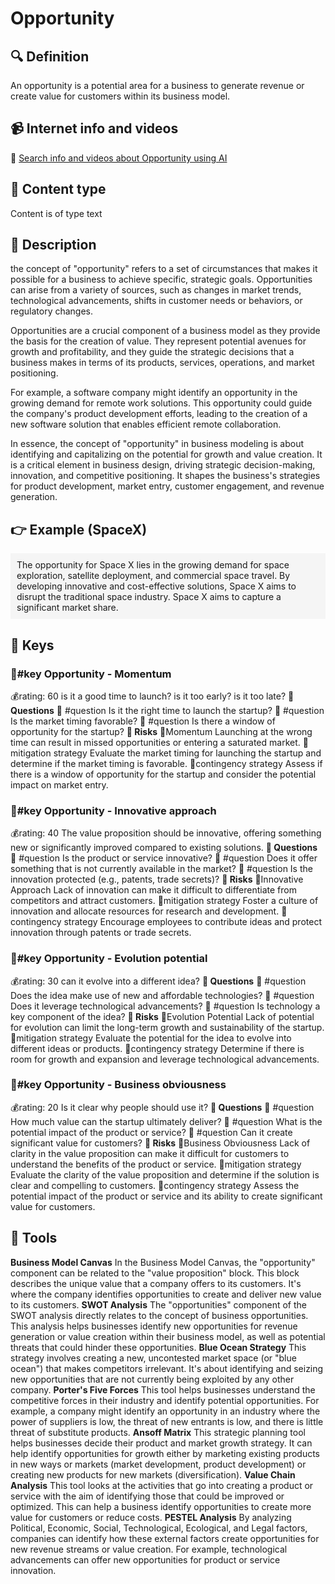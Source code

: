 
# Opportunity


## 🔍 Definition
An opportunity is a potential area for a business to generate revenue or create value for customers within its business model.


## 📹 Internet info and videos
🤖 [Search info and videos about Opportunity using AI](https://www.perplexity.ai/search?q=videos+about+Opportunity:+An+opportunity+is+a+potential+area+for+a+business+to+generate+revenue+or+create+value+for+customers+within+its+business+model.
)

## 📰 Content type 
Content is of type text

## 📖 Description
the concept of "opportunity" refers to a set of circumstances that makes it possible for a business to achieve specific, strategic goals. Opportunities can arise from a variety of sources, such as changes in market trends, technological advancements, shifts in customer needs or behaviors, or regulatory changes. 

Opportunities are a crucial component of a business model as they provide the basis for the creation of value. They represent potential avenues for growth and profitability, and they guide the strategic decisions that a business makes in terms of its products, services, operations, and market positioning. 

For example, a software company might identify an opportunity in the growing demand for remote work solutions. This opportunity could guide the company's product development efforts, leading to the creation of a new software solution that enables efficient remote collaboration. 

In essence, the concept of "opportunity" in business modeling is about identifying and capitalizing on the potential for growth and value creation. It is a critical element in business design, driving strategic decision-making, innovation, and competitive positioning. It shapes the business's strategies for product development, market entry, customer engagement, and revenue generation.

## 👉 Example (SpaceX)

<div style="background-color: #f5f5f5; padding: 10px;">The opportunity for Space X lies in the growing demand for space exploration, satellite deployment, and commercial space travel. By developing innovative and cost-effective solutions, Space X aims to disrupt the traditional space industry. Space X aims to capture a significant market share.
</div>

## 🔑 Keys

### 🔑#key Opportunity - Momentum

💰rating: 60
is it a good time to launch? is it too early? is it too late?
**💭 Questions**
💭 #question Is it the right time to launch the startup?
 💭 #question Is the market timing favorable?
 💭 #question Is there a window of opportunity for the startup?
**🚨 Risks**
🚨Momentum
Launching at the wrong time can result in missed opportunities or entering a saturated market.
🚨mitigation strategy
Evaluate the market timing for launching the startup and determine if the market timing is favorable.
🚨contingency strategy
Assess if there is a window of opportunity for the startup and consider the potential impact on market entry.


### 🔑#key Opportunity - Innovative approach

💰rating: 40
The value proposition should be innovative, offering something new or significantly improved compared to existing solutions.
**💭 Questions**
💭 #question Is the product or service innovative?
 💭 #question Does it offer something that is not currently available in the market?
 💭 #question Is the innovation protected (e.g., patents, trade secrets)?
**🚨 Risks**
🚨Innovative Approach
Lack of innovation can make it difficult to differentiate from competitors and attract customers.
🚨mitigation strategy
Foster a culture of innovation and allocate resources for research and development.
🚨contingency strategy
Encourage employees to contribute ideas and protect innovation through patents or trade secrets.


### 🔑#key Opportunity - Evolution potential

💰rating: 30
can it evolve into a different idea?
**💭 Questions**
💭 #question Does the idea make use of new and affordable technologies?
 💭 #question Does it leverage technological advancements?
 💭 #question Is technology a key component of the idea?
**🚨 Risks**
🚨Evolution Potential
Lack of potential for evolution can limit the long-term growth and sustainability of the startup.
🚨mitigation strategy
Evaluate the potential for the idea to evolve into different ideas or products.
🚨contingency strategy
Determine if there is room for growth and expansion and leverage technological advancements.


### 🔑#key Opportunity - Business obviousness

💰rating: 20
Is it clear why people should use it?
**💭 Questions**
💭 #question How much value can the startup ultimately deliver?
 💭 #question What is the potential impact of the product or service?
 💭 #question Can it create significant value for customers?
**🚨 Risks**
🚨Business Obviousness
Lack of clarity in the value proposition can make it difficult for customers to understand the benefits of the product or service.
🚨mitigation strategy
Evaluate the clarity of the value proposition and determine if the solution is clear and compelling to customers.
🚨contingency strategy
Assess the potential impact of the product or service and its ability to create significant value for customers.



## 🧰 Tools
**Business Model Canvas**
In the Business Model Canvas, the "opportunity" component can be related to the "value proposition" block. This block describes the unique value that a company offers to its customers. It's where the company identifies opportunities to create and deliver new value to its customers. 
**SWOT Analysis**
The "opportunities" component of the SWOT analysis directly relates to the concept of business opportunities. This analysis helps businesses identify new opportunities for revenue generation or value creation within their business model, as well as potential threats that could hinder these opportunities.
**Blue Ocean Strategy**
This strategy involves creating a new, uncontested market space (or "blue ocean") that makes competitors irrelevant. It's about identifying and seizing new opportunities that are not currently being exploited by any other company. 
**Porter's Five Forces**
This tool helps businesses understand the competitive forces in their industry and identify potential opportunities. For example, a company might identify an opportunity in an industry where the power of suppliers is low, the threat of new entrants is low, and there is little threat of substitute products.
**Ansoff Matrix**
This strategic planning tool helps businesses decide their product and market growth strategy. It can help identify opportunities for growth either by marketing existing products in new ways or markets (market development, product development) or creating new products for new markets (diversification).
**Value Chain Analysis**
This tool looks at the activities that go into creating a product or service with the aim of identifying those that could be improved or optimized. This can help a business identify opportunities to create more value for customers or reduce costs.
**PESTEL Analysis**
By analyzing Political, Economic, Social, Technological, Ecological, and Legal factors, companies can identify how these external factors create opportunities for new revenue streams or value creation. For example, technological advancements can offer new opportunities for product or service innovation.
